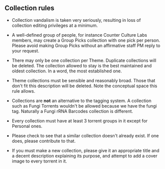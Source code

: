 ## Collection rules

- Collection vandalism is taken very seriously, resulting in loss of collection editing privileges at a minimum.

- A well-defined group of people, for instance Counter Culture Labs members, may create a Group Picks collection with one pick per person.
  Please avoid making Group Picks without an affirmative staff PM reply to your request.

- There may only be one collection per Theme.
  Duplicate collections will be deleted.
  The collection allowed to stay is the best maintained and oldest collection.
  In a word, the most established one.

- Theme collections must be sensible and reasonably broad.
  Those that don't fit this description will be deleted.
  Note the conceptual space this rule allows.

- Collections are **not** an alternative to the tagging system.
  A collection such as Fungi Torrents wouldn't be allowed because we have the
  <span class="important_text_alt">fungi</span> tag.
  Naturally a Fungi rRNA Barcodes collection is different.

- Every collection must have at least 3 torrent groups in it except for Personal ones.

- Please check to see that a similar collection doesn't already exist.
  If one does, please contribute to that.

- If you must make a new collection, please give it an appropriate title and a decent description explaining its purpose,
  and attempt to add a cover image to every torrent in it.

